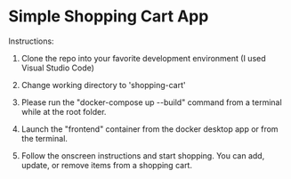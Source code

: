 # Simple Shopping Cart App

Instructions:

1. Clone the repo into your favorite development environment (I used Visual Studio Code)

2. Change working directory to 'shopping-cart'

3. Please run the "docker-compose up --build" command from a terminal while at the root folder. 

4. Launch the "frontend" container from the docker desktop app or from the terminal.

5. Follow the onscreen instructions and start shopping. You can add, update, or remove items from a shopping cart. 
